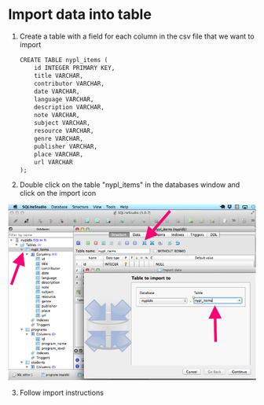 # Import data into table

1. Create a table with a field for each column in the csv file that we want to import

	```
	CREATE TABLE nypl_items (
		id INTEGER PRIMARY KEY,
		title VARCHAR,
		contributor VARCHAR,
		date VARCHAR,
		language VARCHAR,
		description VARCHAR,
		note VARCHAR,
		subject VARCHAR,
		resource VARCHAR,
		genre VARCHAR,
		publisher VARCHAR,
		place VARCHAR,
		url VARCHAR
	);
	```


2. Double click on the table "nypl_items" in the databases window and click on the import icon  

![Importing a csv file to a new table](images/csv_import.png)

3. Follow import instructions
